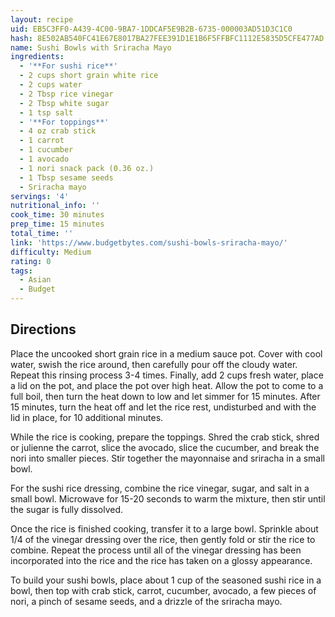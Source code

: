 ```yaml
---
layout: recipe
uid: EB5C3FF0-A439-4C00-9BA7-1DDCAF5E9B2B-6735-000003AD51D3C1C0
hash: 8E502AB540FC41E67E8017BA27FEE391D1E1B6F5FFBFC1112E5835D5CFE477AD
name: Sushi Bowls with Sriracha Mayo
ingredients:
  - '**For sushi rice**'
  - 2 cups short grain white rice
  - 2 cups water
  - 2 Tbsp rice vinegar
  - 2 Tbsp white sugar
  - 1 tsp salt
  - '**For toppings**'
  - 4 oz crab stick
  - 1 carrot
  - 1 cucumber
  - 1 avocado
  - 1 nori snack pack (0.36 oz.)
  - 1 Tbsp sesame seeds
  - Sriracha mayo
servings: '4'
nutritional_info: ''
cook_time: 30 minutes
prep_time: 15 minutes
total_time: ''
link: 'https://www.budgetbytes.com/sushi-bowls-sriracha-mayo/'
difficulty: Medium
rating: 0
tags:
  - Asian
  - Budget
---
```


## Directions

Place the uncooked short grain rice in a medium sauce pot. Cover with cool water, swish the rice around, then carefully pour off the cloudy water. Repeat this rinsing process 3-4 times. Finally, add 2 cups fresh water, place a lid on the pot, and place the pot over high heat. Allow the pot to come to a full boil, then turn the heat down to low and let simmer for 15 minutes. After 15 minutes, turn the heat off and let the rice rest, undisturbed and with the lid in place, for 10 additional minutes.

While the rice is cooking, prepare the toppings. Shred the crab stick, shred or julienne the carrot, slice the avocado, slice the cucumber, and break the nori into smaller pieces. Stir together the mayonnaise and sriracha in a small bowl.

For the sushi rice dressing, combine the rice vinegar, sugar, and salt in a small bowl. Microwave for 15-20 seconds to warm the mixture, then stir until the sugar is fully dissolved.

Once the rice is finished cooking, transfer it to a large bowl. Sprinkle about 1/4 of the vinegar dressing over the rice, then gently fold or stir the rice to combine. Repeat the process until all of the vinegar dressing has been incorporated into the rice and the rice has taken on a glossy appearance.

To build your sushi bowls, place about 1 cup of the seasoned sushi rice in a bowl, then top with crab stick, carrot, cucumber, avocado, a few pieces of nori, a pinch of sesame seeds, and a drizzle of the sriracha mayo.
